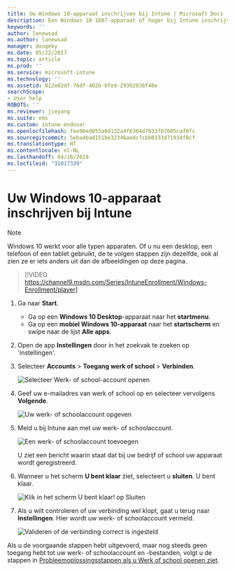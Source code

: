 ```yaml
---
title: Uw Windows 10-apparaat inschrijven bij Intune | Microsoft Docs
description: Een Windows 10 1607-apparaat of hoger bij Intune inschrijven
keywords: ''
author: lenewsad
ms.author: lanewsad
manager: dougeby
ms.date: 05/22/2017
ms.topic: article
ms.prod: ''
ms.service: microsoft-intune
ms.technology: ''
ms.assetid: 812e82df-76df-402b-bfe9-29302838f40e
searchScope:
- User help
ROBOTS: ''
ms.reviewer: jieyang
ms.suite: ems
ms.custom: intune-enduser
ms.openlocfilehash: fee90ed055a0d132a4f6304d7b33f67005caf0fc
ms.sourcegitcommit: 5eba4bad151be32346aedc7cbb0333d71934f8cf
ms.translationtype: HT
ms.contentlocale: nl-NL
ms.lasthandoff: 04/16/2018
ms.locfileid: "31017339"
---
```

# <a name="enroll-your-windows-10-device-in-intune"></a>Uw Windows 10-apparaat inschrijven bij Intune

> [!NOTE]
> Windows 10 werkt voor alle typen apparaten. Of u nu een desktop, een telefoon of een tablet gebruikt, de te volgen stappen zijn dezelfde, ook al zien ze er iets anders uit dan de afbeeldingen op deze pagina.

> [!VIDEO https://channel9.msdn.com/Series/IntuneEnrollment/Windows-Enrollment/player]

1. Ga naar **Start**.

   - Ga op een **Windows 10 Desktop**-apparaat naar het **startmenu**.
   - Ga op een **mobiel Windows 10-apparaat** naar het **startscherm** en swipe naar de lijst **Alle apps**.

2. Open de app **Instellingen** door in het zoekvak te zoeken op 'instellingen'.

3. Selecteer **Accounts** > **Toegang werk of school** > **Verbinden**.

    ![Selecteer Werk- of school-account openen](./media/w10-enroll-rs1-connect-to-work-or-school.png)

4. Geef uw e-mailadres van werk of school op en selecteer vervolgens **Volgende**.

   ![Uw werk- of schoolaccount opgeven](./media/w10-enroll-rs1-set-up-work-or-school-account.png)

5. Meld u bij Intune aan met uw werk- of schoolaccount.

    ![Een werk- of schoolaccount toevoegen](./media/w10-enroll-rs1-enter-your-credentials.png)

    U ziet een bericht waarin staat dat bij uw bedrijf of school uw apparaat wordt geregistreerd.

6. Wanneer u het scherm **U bent klaar** ziet, selecteert u **sluiten**. U bent klaar.

   ![Klik in het scherm U bent klaar! op Sluiten](./media/w10-enroll-rs1-youre-all-set.png)

7. Als u wilt controleren of uw verbinding wel klopt, gaat u terug naar **Instellingen**. Hier wordt uw werk- of schoolaccount vermeld.

    ![Valideren of de verbinding correct is ingesteld](./media/w10-enroll-rs1-validate-successful-enrollment.png)

Als u de voorgaande stappen hebt uitgevoerd, maar nog steeds geen toegang hebt tot uw werk- of schoolaccount en -bestanden, volgt u de stappen in [Probleemoplossingsstappen als u Werk of school openen ziet](troubleshoot-your-windows-10-device-windows.md#troubleshooting-steps-to-follow-if-you-see-access-work-or-school).
